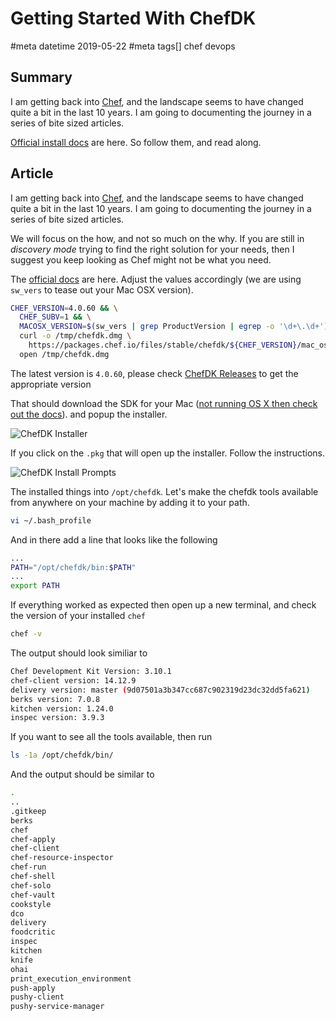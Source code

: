 # Getting Started With ChefDK
#meta datetime 2019-05-22
#meta tags[] chef devops

## Summary

I am getting back into [Chef](https://www.chef.io/), and the landscape
seems to have changed quite a bit in the last 10 years.  I am going
to documenting the journey in a series of bite sized articles.

[Official install docs](https://docs.chef.io/install_dk.html) are here.
So follow them, and read along.


## Article

I am getting back into [Chef](https://www.chef.io/), and the landscape
seems to have changed quite a bit in the last 10 years.  I am going
to documenting the journey in a series of bite sized articles.

We will focus on the how, and not so much on the why.  If you are
still in *discovery mode* trying to find the right solution for
your needs, then I suggest you keep looking as Chef might not
be what you need.

The [official docs](https://docs.chef.io/install_dk.html) are here.
Adjust the values accordingly (we are using `sw_vers` to tease out
your Mac OSX version).

```bash
CHEF_VERSION=4.0.60 && \
  CHEF_SUBV=1 && \
  MACOSX_VERSION=$(sw_vers | grep ProductVersion | egrep -o '\d+\.\d+') && \
  curl -o /tmp/chefdk.dmg \
    https://packages.chef.io/files/stable/chefdk/${CHEF_VERSION}/mac_os_x/${MACOSX_VERSION}/chefdk-${CHEF_VERSION}-${CHEF_SUBV}.dmg && \
  open /tmp/chefdk.dmg
```

The latest version is `4.0.60`, please check [ChefDK Releases](https://downloads.chef.io/chefdk)
to get the appropriate version

That should download the SDK for your Mac ([not running OS X then check out the docs](https://docs.chef.io/install_dk.html)).
and popup the installer.

![ChefDK Installer](chefdk_installer.png?raw=true)

If you click on the `.pkg` that will open up the installer.  Follow the
instructions.

![ChefDK Install Prompts](chefdk_install_prompt.png?raw=true)

The installed things into `/opt/chefdk`. Let's make the chefdk
tools available from anywhere on your machine by adding it
to your path.

```bash
vi ~/.bash_profile
```

And in there add a line that looks like the following

```bash
...
PATH="/opt/chefdk/bin:$PATH"
...
export PATH
```

If everything worked as expected then open up a new terminal, and
check the version of your installed `chef`

```bash
chef -v
```

The output should look similiar to

```bash
Chef Development Kit Version: 3.10.1
chef-client version: 14.12.9
delivery version: master (9d07501a3b347cc687c902319d23dc32dd5fa621)
berks version: 7.0.8
kitchen version: 1.24.0
inspec version: 3.9.3
```

If you want to see all the tools available, then run

```bash
ls -1a /opt/chefdk/bin/
```

And the output should be similar to

```bash
.
..
.gitkeep
berks
chef
chef-apply
chef-client
chef-resource-inspector
chef-run
chef-shell
chef-solo
chef-vault
cookstyle
dco
delivery
foodcritic
inspec
kitchen
knife
ohai
print_execution_environment
push-apply
pushy-client
pushy-service-manager
```
